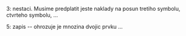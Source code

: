 3: nestaci. Musime predplatit jeste naklady na posun tretiho symbolu, ctvrteho symbolu, ...

5: zapis -- ohrozuje je mnozina dvojic prvku ...